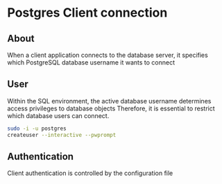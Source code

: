 # Postgres Client connection


## About
When a client application connects to the database server,
it specifies which PostgreSQL database username it wants to connect


## User

Within the SQL environment, the active database username determines access privileges to database objects
Therefore, it is essential to restrict which database users can connect.

```bash
sudo -i -u postgres
createuser --interactive --pwprompt
```

## Authentication

Client authentication
is controlled by the configuration file [](postgres-auth-pg_hba.conf.md)



